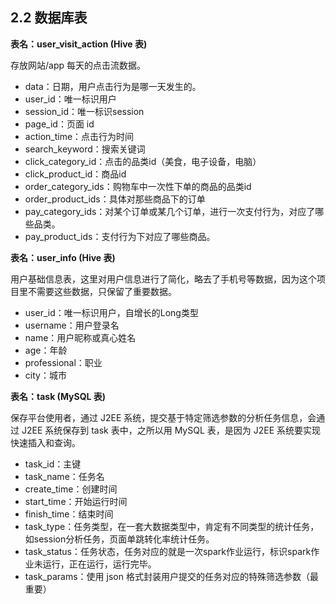 ## 2.2 数据库表
**表名：user_visit_action (Hive 表)**

存放网站/app 每天的点击流数据。

- data：日期，用户点击行为是哪一天发生的。
- user_id：唯一标识用户
- session_id：唯一标识session
- page_id：页面 id
- action_time：点击行为时间
- search_keyword：搜索关键词
- click_category_id：点击的品类id（美食，电子设备，电脑）
- click_product_id：商品id
- order_category_ids：购物车中一次性下单的商品的品类id
- order_product_ids：具体对那些商品下的订单
- pay_category_ids：对某个订单或某几个订单，进行一次支付行为，对应了哪些品类。
- pay_product_ids：支付行为下对应了哪些商品。

**表名：user_info (Hive 表)**

用户基础信息表，这里对用户信息进行了简化，略去了手机号等数据，因为这个项目里不需要这些数据，只保留了重要数据。

- user_id：唯一标识用户，自增长的Long类型
- username：用户登录名
- name：用户昵称或真心姓名
- age：年龄
- professional：职业
- city：城市



**表名：task (MySQL 表)**

保存平台使用者，通过 J2EE 系统，提交基于特定筛选参数的分析任务信息，会通过 J2EE 系统保存到 task 表中，之所以用 MySQL 表，是因为 J2EE 系统要实现快速插入和查询。

- task_id：主键
- task_name：任务名
- create_time：创建时间
- start_time：开始运行时间
- finish_time：结束时间
- task_type：任务类型，在一套大数据类型中，肯定有不同类型的统计任务，如session分析任务，页面单跳转化率统计任务。
- task_status：任务状态，任务对应的就是一次spark作业运行，标识spark作业未运行，正在运行，运行完毕。
- task_params：使用 json 格式封装用户提交的任务对应的特殊筛选参数（最重要）


